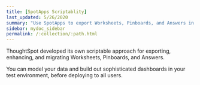 ```yaml
---
title: [SpotApps Scriptablity]
last_updated: 5/26/2020
summary: "Use SpotApps to export Worksheets, Pinboards, and Answers in a human-readable format."
sidebar: mydoc_sidebar
permalink: /:collection/:path.html
---
```


ThoughtSpot developed its own scriptable approach for exporting, enhancing, and migrating Worksheets, Pinboards, and Answers.

You can model your data and build out sophisticated dashboards in your test environment, before deploying to all users.

